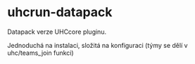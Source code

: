# uhcrun-datapack
Datapack verze UHCcore pluginu.

Jednoduchá na instalaci, složitá na konfiguraci (týmy se dělí v uhc/teams_join funkci)
